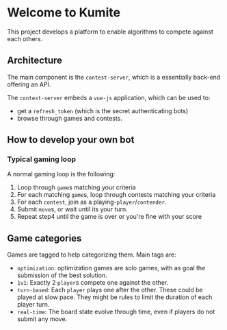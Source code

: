 # Welcome to Kumite

This project develops a platform to enable algorithms to compete against each others.

## Architecture

The main component is the `contest-server`, which is a essentially back-end offering an API.

The `contest-server` embeds a `vue-js` application, which can be used to:
- get a `refresh_token` (which is the secret authenticating bots) 
- browse through games and contests.

## How to develop your own bot

### Typical gaming loop

A normal gaming loop is the following:

1. Loop through `game`s matching your criteria
2. For each matching `game`s, loop through contests matching your criteria
3. For each `contest`, join as a playing-`player`/`contender`.
4. Submit `move`s, or wait until its your turn.
5. Repeat step4 until the game is over or you're fine with your score

## Game categories

Games are tagged to help categorizing them. Main tags are:

- `optimization`: optimization games are solo games, with as goal the submission of the best solution.
- `1v1`: Exactly 2 `player`s compete one against the other.
- `turn-based`: Each `player` plays one after the other. These could be played at slow pace. They might be rules to limit the duration of each player turn.
- `real-time`: The board state evolve through time, even if players do not submit any move.